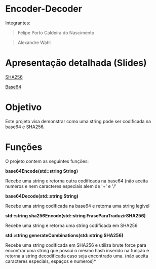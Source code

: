 # Encoder-Decoder
Integrantes:
>Felipe Porto Caldeira do Nascimento

>Alexandre Wahl

# Apresentação detalhada (Slides)
[SHA256](https://github.com/SOLDATO2/encoder-decoder/raw/master/SHA%20256.pptx)

[Base64](https://github.com/SOLDATO2/encoder-decoder/raw/master/Base64.pptx)

# Objetivo
Este projeto visa demonstrar como uma string pode ser codificada na base64 e SHA256. 

# Funções
O projeto contem as seguintes funções:

**base64Encode(std::string String)**

Recebe uma string e retorna outra codificada na base64 (não aceita numeros e nem caracteres especiais alem de '+' e '/'

**base64Decode(std::string String)**

Recebe uma string codificada na base64 e retorna uma string legivel

**std::string sha256Encode(std::string FraseParaTraduzirSHA256)**

Recebe uma string e retorna uma string codificada em SHA256

**std::string generateCombinations(std::string SHA256)**

Recebe uma string codificada em SHA256 e utiliza brute force para encontrar uma string que possui o mesmo hash inserido na função e retorna a string decodificada caso seja encontrado uma. (não aceita caracteres especiais, espaços e numeros)*
